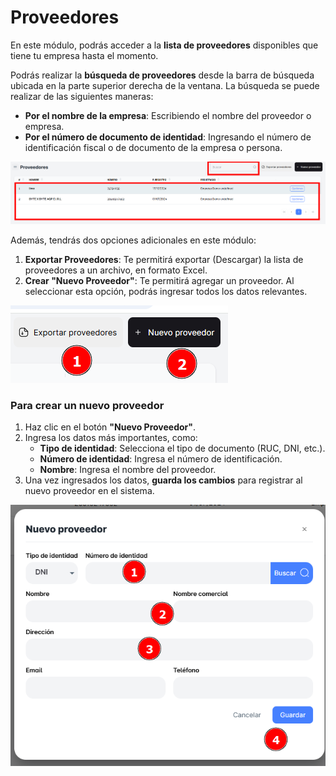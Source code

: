# Proveedores

En este módulo, podrás acceder a la **lista de proveedores** disponibles que tiene tu empresa hasta el momento.

Podrás realizar la **búsqueda de proveedores** desde la barra de búsqueda ubicada en la parte superior derecha de la ventana. La búsqueda se puede realizar de las siguientes maneras:

- **Por el nombre de la empresa**: Escribiendo el nombre del proveedor o empresa.
- **Por el número de documento de identidad**: Ingresando el número de identificación fiscal o de documento de la empresa o persona.

![prove1](./img1/prove1.png)

Además, tendrás dos opciones adicionales en este módulo:

1. **Exportar Proveedores**: Te permitirá exportar (Descargar) la lista de proveedores a un archivo, en formato Excel.
2. **Crear "Nuevo Proveedor"**: Te permitirá agregar un proveedor. Al seleccionar esta opción, podrás ingresar todos los datos relevantes.

![prove2](./img1/prove2.png)

### Para **crear un nuevo proveedor**

1. Haz clic en el botón **"Nuevo Proveedor"**.
2. Ingresa los datos más importantes, como:
    - **Tipo de identidad**: Selecciona el tipo de documento (RUC, DNI, etc.).
    - **Número de identidad**: Ingresa el número de identificación.
    - **Nombre**: Ingresa el nombre del proveedor.
3. Una vez ingresados los datos, **guarda los cambios** para registrar al nuevo proveedor en el sistema.

![prove3](./img1/prove3.png)
